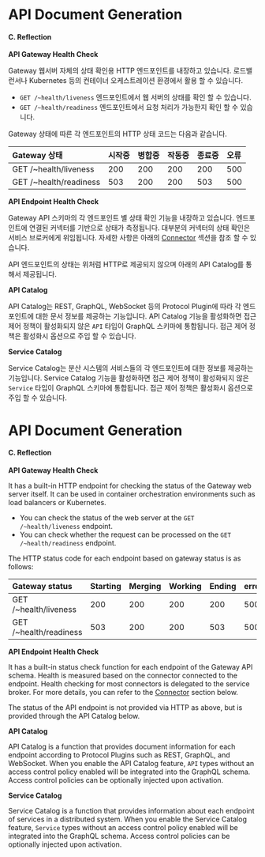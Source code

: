 # API Document Generation

#### C. Reflection

**API Gateway Health Check**

Gateway 웹서버 자체의 상태 확인용 HTTP 엔드포인트를 내장하고 있습니다. 로드밸런서나 Kubernetes 등의 컨테이너 오케스트레이션 환경에서 활용 할 수 있습니다.

- `GET /~health/liveness` 엔드포인트에서 웹 서버의 상태를 확인 할 수 있습니다.
- `GET /~health/readiness` 엔드포인트에서 요청 처리가 가능한지 확인 할 수 있습니다.

Gateway 상태에 따른 각 엔드포인트의 HTTP 상태 코드는 다음과 같습니다.

| Gateway 상태           | 시작중 | 병합중 | 작동중 | 종료중 | 오류 |
| :--------------------- | :----- | :----- | :----- | :----- | :--- |
| GET /~health/liveness  | 200    | 200    | 200    | 200    | 500  |
| GET /~health/readiness | 503    | 200    | 200    | 503    | 500  |

**API Endpoint Health Check**

Gateway API 스키마의 각 엔드포인트 별 상태 확인 기능을 내장하고 있습니다. 엔드포인트에 연결된 커넥터를 기반으로 상태가 측정됩니다. 대부분의 커넥터의 상태 확인은 서비스 브로커에게 위임됩니다. 자세한 사항은 아래의 [Connector](../api-gateway/api-gateway.md#1-connector) 섹션을 참조 할 수 있습니다.

API 엔드포인트의 상태는 위처럼 HTTP로 제공되지 않으며 아래의 API Catalog를 통해서 제공됩니다.

**API Catalog**

API Catalog는 REST, GraphQL, WebSocket 등의 Protocol Plugin에 따라 각 엔드포인트에 대한 문서 정보를 제공하는 기능입니다. API Catalog 기능을 활성화하면 접근 제어 정책이 활성화되지 않은 `API` 타입이 GraphQL 스키마에 통합됩니다. 접근 제어 정책은 활성화시 옵션으로 주입 할 수 있습니다.

**Service Catalog**

Service Catalog는 분산 시스템의 서비스들의 각 엔드포인트에 대한 정보를 제공하는 기능입니다. Service Catalog 기능을 활성화하면 접근 제어 정책이 활성화되지 않은 `Service` 타입이 GraphQL 스키마에 통합됩니다. 접근 제어 정책은 활성화시 옵션으로 주입 할 수 있습니다.

# API Document Generation

#### C. Reflection

**API Gateway Health Check**

It has a built-in HTTP endpoint for checking the status of the Gateway web server itself. It can be used in container orchestration environments such as load balancers or Kubernetes.

- You can check the status of the web server at the `GET /~health/liveness` endpoint.
- You can check whether the request can be processed on the `GET /~health/readiness` endpoint.

The HTTP status code for each endpoint based on gateway status is as follows:

| Gateway status         | Starting | Merging | Working | Ending | error |
| :--------------------- | :------- | :------ | :------ | :----- | :---- |
| GET /~health/liveness  | 200      | 200     | 200     | 200    | 500   |
| GET /~health/readiness | 503      | 200     | 200     | 503    | 500   |

**API Endpoint Health Check**

It has a built-in status check function for each endpoint of the Gateway API schema. Health is measured based on the connector connected to the endpoint. Health checking for most connectors is delegated to the service broker. For more details, you can refer to the [Connector](../api-gateway/api-gateway.md#1-connector) section below.

The status of the API endpoint is not provided via HTTP as above, but is provided through the API Catalog below.

**API Catalog**

API Catalog is a function that provides document information for each endpoint according to Protocol Plugins such as REST, GraphQL, and WebSocket. When you enable the API Catalog feature, `API` types without an access control policy enabled will be integrated into the GraphQL schema. Access control policies can be optionally injected upon activation.

**Service Catalog**

Service Catalog is a function that provides information about each endpoint of services in a distributed system. When you enable the Service Catalog feature, `Service` types without an access control policy enabled will be integrated into the GraphQL schema. Access control policies can be optionally injected upon activation.
